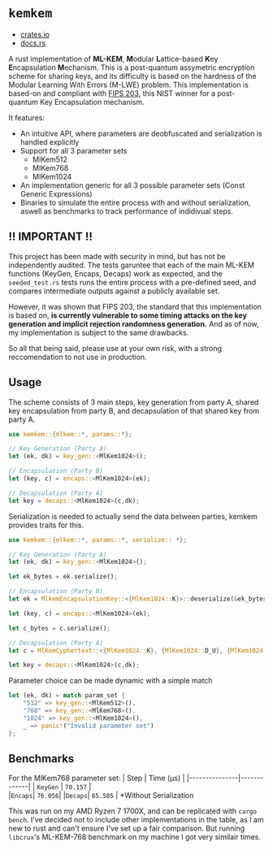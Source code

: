 # `kemkem`

- [crates.io](https://crates.io/crates/kemkem)
- [docs.rs](https://docs.rs/kemkem)


A rust implementation of **ML-KEM**, **M**odular **L**attice-based **K**ey **E**ncapsulation **M**echanism. This is a post-quantum assymetric encryption scheme for sharing keys, and its difficulty is based on the hardness of the Modular Learning With Errors (M-LWE) problem. This implementation is based-on and compliant with [FIPS 203](https://nvlpubs.nist.gov/nistpubs/FIPS/NIST.FIPS.203.ipd.pdf), this NIST winner for a post-quantum Key Encapsulation mechanism.

It features:
- An intuitive API, where parameters are deobfuscated and serialization is handled explicitly
- Support for all 3 parameter sets 
  - MlKem512
  - MlKem768
  - MlKem1024
- An implementation generic for all 3 possible parameter sets (Const Generic Expressions)
- Binaries to simulate the entire process with and without serialization, aswell as benchmarks to track performance of indidivual steps.

## !! **IMPORTANT** !!
This project has been made with security in mind, but has not be independently audited. The tests garuntee that each of the main ML-KEM functions (KeyGen, Encaps, Decaps) work as expected, and the `seeded_test.rs` tests runs the entire process with a pre-defined seed, and compares intermediate outputs against a publicly available set. 

However, it was shown that FIPS 203, the standard that this implementation is based on, **is currently vulnerable to some timing attacks on the key generation and implicit rejection randomness generation.** And as of now, my implementation is subject to the same drawbacks.

So all that being said, please use at your own risk, with a strong reccomendation to not use in production.

## Usage
The scheme consists of 3 main steps, key generation from party A, shared key encapsulation from party B, and decapsulation of that shared key from party A.
```rust
use kemkem::{mlkem::*, params::*};

// Key Generation (Party A)
let (ek, dk) = key_gen::<MlKem1024>();

// Encapsulation (Party B)
let (key, c) = encaps::<MlKem1024>(ek);

// Decapsulation (Party A)
let key = decaps::<MlKem1024>(c,dk);
```

Serialization is needed to actually send the data between parties, kemkem provides traits for this.
```rust
use kemkem::{mlkem::*, params::*, serialize:: *};

// Key Generation (Party A)
let (ek, dk) = key_gen::<MlKem1024>();

let ek_bytes = ek.serialize();

// Encapsulation (Party B)
let ek = MlkemEncapsulationKey::<{MlKem1024::K}>::deserialize(&ek_bytes);

let (key, c) = encaps::<MlKem1024>(ek);

let c_bytes = c.serialize();

// Decapsulation (Party A)
let c = MlKemCyphertext::<{MlKem1024::K}, {MlKem1024::D_U}, {MlKem1024::D_V}>::deserialize(&c_bytes);

let key = decaps::<MlKem1024>(c,dk);

```

Parameter choice can be made dynamic with a simple match
```rust
let (ek, dk) = match param_set {
    "512" => key_gen::<MlKem512>(),
    "768" => key_gen::<MlKem768>(),
    "1024" => key_gen::<MlKem1024>(),
    _ => panic!("Invalid parameter set")
};
```

## Benchmarks
For the MlKem768 parameter set:
| Step | Time (µs) |
|---------------|-------------|
| `KeyGen`      | `70.157`   |   
|`Encaps`| `76.056`|
|`Decaps`| `65.585` |
*Without Serialization

This was run on my AMD Ryzen 7 1700X, and can be replicated with `cargo bench`. I've decided not to include other implementations in the table, as I am new to rust and can't ensure I've set up a fair comparison. But running `libcrux`'s ML-KEM-768 benchmark on my machine I got very similair times.